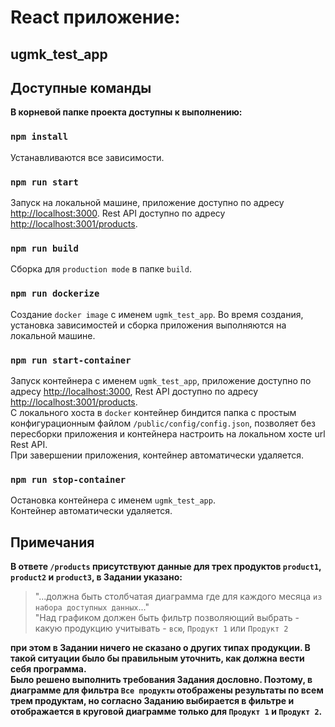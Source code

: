 # React приложение:
## ugmk_test_app

## Доступные команды
**В корневой папке проекта доступны к выполнению:**

### `npm install`
Устанавливаются все зависимости.

### `npm run start`
Запуск на локальной машине, приложение доступно по адресу [http://localhost:3000](http://localhost:3000).
Rest API доступно по адресу [http://localhost:3001/products](http://localhost:3001/products).

### `npm run build`
Сборка для `production mode` в папке `build`.

### `npm run dockerize`
Создание `docker image` с именем `ugmk_test_app`. Во время создания, установка зависимостей и сборка приложения выполняются на локальной машине.

### `npm run start-container`
Запуск контейнера с именем `ugmk_test_app`, приложение доступно по адресу [http://localhost:3000](http://localhost:3000), Rest API доступно по адресу [http://localhost:3001/products](http://localhost:3001/products).\
С локального хоста в `docker` контейнер биндится папка с простым конфигурационным файлом `/public/config/config.json`, позволяет без пересборки приложения и контейнера настроить на локальном хосте url Rest API.\
При завершении приложения, контейнер автоматически удаляется.

### `npm run stop-container`
Остановка контейнера с именем `ugmk_test_app`.\
Контейнер автоматически удаляется.

## Примечания
**В ответе `/products` присутствуют данные для трех продуктов `product1`, `product2` и `product3`, в Задании указано:**
> "...должна быть столбчатая диаграмма где для каждого месяца `из набора доступных данных`..."\
> "Над графиком должен быть фильтр позволяющий выбрать - какую продукцию учитывать - `всю`, `Продукт 1` или `Продукт 2`

**при этом в Задании ничего не сказано о других типах продукции. В такой ситуации было бы правильным уточнить, как должна вести себя программа.\
Было решено выполнить требования Задания дословно.
Поэтому, в диаграмме для фильтра `Все продукты` отображены результаты по всем трем продуктам, но согласно Заданию выбирается в фильтре и отображается в круговой диаграмме только для `Продукт 1` и `Продукт 2`.**
